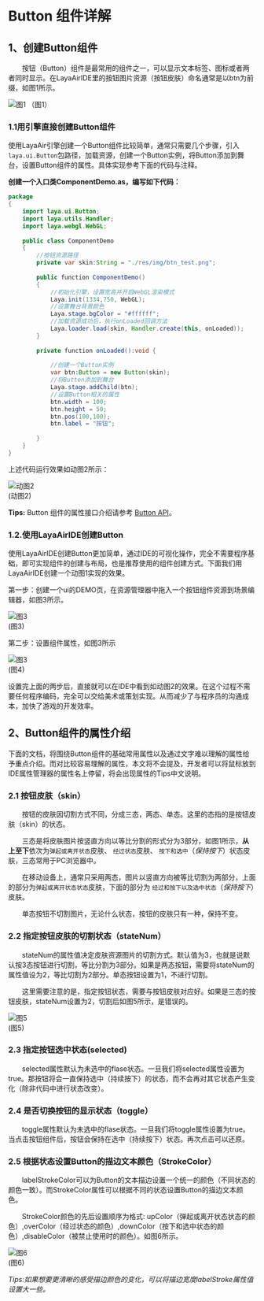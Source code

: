 # Button 组件详解

## 1、创建Button组件

　　按钮（Button）组件是最常用的组件之一，可以显示文本标签、图标或者两者同时显示。在LayaAirIDE里的按钮图片资源（按钮皮肤）命名通常是以btn为前缀，如图1所示。

![图1](img/1.png) （图1）

### 1.1用引擎直接创建Button组件

使用LayaAir引擎创建一个Button组件比较简单，通常只需要几个步骤，引入`laya.ui.Button`包路径，加载资源，创建一个Button实例，将Button添加到舞台，设置Button组件的属性。具体实现参考下面的代码与注释。

**创建一个入口类ComponentDemo.as，编写如下代码：**

```java
package
{
	import laya.ui.Button;
	import laya.utils.Handler;
	import laya.webgl.WebGL;
	
	public class ComponentDemo
	{
      	//按钮资源路径
		private var skin:String = "./res/img/btn_test.png";
		
		public function ComponentDemo()
		{
          	//初始化引擎，设置宽高并开启WebGL渲染模式
			Laya.init(1334,750, WebGL);
			//设置舞台背景颜色
			Laya.stage.bgColor = "#ffffff";
			//加载资源成功后，执行onLoaded回调方法			
			Laya.loader.load(skin, Handler.create(this, onLoaded));
		}
		
		private function onLoaded():void {
			
			//创建一个Button实例
			var btn:Button = new Button(skin);
			//将Button添加到舞台
			Laya.stage.addChild(btn);
			//设置Button相关的属性
			btn.width = 100;
			btn.height = 50; 
			btn.pos(100,100);
			btn.label = "按钮";
			
		}
	}
}
```

上述代码运行效果如动图2所示：

![动图2](img/2.gif) <br/> (动图2)

**Tips:** Button 组件的属性接口介绍请参考 [Button API](http://layaair.ldc.layabox.com/api/index.html?category=Core&class=laya.ui.Button)。



### 1.2.使用LayaAirIDE创建Button

使用LayaAirIDE创建Button更加简单，通过IDE的可视化操作，完全不需要程序基础，即可实现组件的创建与布局，也是推荐使用的组件创建方式。下面我们用LayaAirIDE创建一个动图1实现的效果。

第一步：创建一个ui的DEMO页，在资源管理器中拖入一个按钮组件资源到场景编辑器，如图3所示。

![图3](img/3.png) <br />(图3)

第二步：设置组件属性，如图3所示

![图3](img/4.png) <br />(图4)

设置完上面的两步后，直接就可以在IDE中看到如动图2的效果。在这个过程不需要任何程序编码，完全可以交给美术或策划实现。从而减少了与程序员的沟通成本，加快了游戏的开发效率。



## 2、Button组件的属性介绍

下面的文档，将围绕Button组件的基础常用属性以及通过文字难以理解的属性给予重点介绍。而对比较容易理解的属性，本文将不会提及，开发者可以将鼠标放到IDE属性管理器的属性名上停留，将会出现属性的Tips中文说明。

### 2.1 按钮皮肤（skin）

　　按钮的皮肤因切割方式不同，分成三态，两态、单态。这里的态指的是按钮皮肤（skin）的状态。

　　三态是将皮肤图片按竖直方向以等比分割的形式分为3部分，如图1所示，**从上至下**依次为`弹起或离开状态`皮肤、 `经过状态`皮肤、 `按下和选中`（*保持按下*）状态皮肤，三态常用于PC浏览器中。

　　在移动设备上，通常只采用两态，图片以竖直方向被等比切割为两部分，上面的部分为`弹起或离开状态状态`皮肤，下面的部分为 `经过和按下以及选中状态`（*保持按下*）皮肤。

　　单态按钮不切割图片，无论什么状态，按钮的皮肤只有一种，保持不变。

### 2.2 指定按钮皮肤的切割状态（stateNum）

　　stateNum的属性值决定皮肤资源图片的切割方式。默认值为3，也就是说默认按3态按钮进行切割，等比分割为3部分。如果是两态按钮，需要将stateNum的属性值设为2，等比切割为2部分。单态按钮设置为1，不进行切割。

　　这里需要注意的是，指定按钮状态，需要与按钮皮肤对应好。如果是三态的按钮皮肤，stateNum设置为2，切割后如图5所示，是错误的。

![图5](img/5.png) <br />(图5)



### 2.3 指定按钮选中状态(selected)

　　selected属性默认为未选中的flase状态。一旦我们将selected属性设置为true。那按钮将会一直保持选中（持续按下）的状态，而不会再对其它状态产生变化（除非代码中进行状态改变）。

### 2.4 是否切换按钮的显示状态（toggle）

　　toggle属性默认为未选中的flase状态。一旦我们将toggle属性设置为true。当点击按钮组件后，按钮会保持在选中（持续按下）状态。再次点击可以还原。

### 2.5 根据状态设置Button的描边文本颜色（StrokeColor）

　　labelStrokeColor可以为Button的文本描边设置一个统一的颜色（不同状态的颜色一致）。而StrokeColor属性可以根据不同的状态设置Button的描边文本颜色。

　　StrokeColor颜色的先后设置顺序为格式: upColor（弹起或离开状态状态的颜色）,overColor（经过状态的颜色）,downColor（按下和选中状态的颜色）,disableColor（被禁止使用时的颜色）。如图6所示。

![图6](img/6.png) <br />(图6)

*Tips:如果想要更清晰的感受描边颜色的变化，可以将描边宽度labelStroke属性值设置大一些。*












